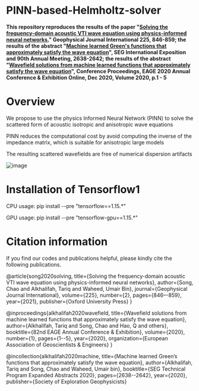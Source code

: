 # PINN-based-Helmholtz-solver
**This repository reproduces the results of the paper "[Solving the frequency-domain acoustic VTI wave equation using physics-informed neural networks.](https://academic.oup.com/gji/article/225/2/846/6081098)" Geophysical Journal International 225, 846-859;  the results of the abstract "[Machine learned Green's functions that approximately satisfy the wave equation](https://library.seg.org/doi/abs/10.1190/segam2020-3421468.1)", SEG International Exposition and 90th Annual Meeting, 2638-2642;  the results of the abstract "[Wavefield solutions from machine learned functions that approximately satisfy the wave equation](https://www.earthdoc.org/content/papers/10.3997/2214-4609.202010588)", Conference Proceedings, EAGE 2020 Annual Conference & Exhibition Online, Dec 2020, Volume 2020, p.1 - 5**

# Overview

We propose to use the physics Informed Neural Network (PINN) to solve the scattered form of acoustic isotropic and anisotropic wave equations

PINN reduces the computational cost by avoid computing the inverse of the impedance matrix, which is suitable for anisotropic large models 

The resulting scattered wavefields are free of numerical dispersion artifacts

![image](https://user-images.githubusercontent.com/31889731/116651995-f7a17000-a98c-11eb-9ef1-b18e4562f661.png)

# Installation of Tensorflow1

CPU usage: pip install --pre "tensorflow==1.15.*"

GPU usage: pip install --pre "tensorflow-gpu==1.15.*"

# Citation information

If you find our codes and publications helpful, please kindly cite the following publications.

@article{song2020solving,
  title={Solving the frequency-domain acoustic VTI wave equation using physics-informed neural networks},
  author={Song, Chao and Alkhalifah, Tariq and Waheed, Umair Bin},
  journal={Geophysical Journal International},
  volume={225},
  number={2},
  pages={846–-859},
  year={2021},
  publisher={Oxford University Press}
}

@inproceedings{alkhalifah2020wavefield,
  title={Wavefield solutions from machine learned functions that approximately satisfy the wave equation},
  author={Alkhalifah, Tariq and Song, Chao and Hao, Q and others},
  booktitle={82nd EAGE Annual Conference \& Exhibition},
  volume={2020},
  number={1},
  pages={1--5},
  year={2020},
  organization={European Association of Geoscientists \& Engineers}
}

@incollection{alkhalifah2020machine,
  title={Machine learned Green’s functions that approximately satisfy the wave equation},
  author={Alkhalifah, Tariq and Song, Chao and Waheed, Umair bin},
  booktitle={SEG Technical Program Expanded Abstracts 2020},
  pages={2638--2642},
  year={2020},
  publisher={Society of Exploration Geophysicists}
